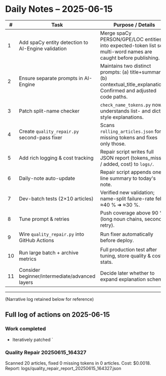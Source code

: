 # Daily Notes – 2025-06-15

| # | Task | Purpose / Details | Status |
|---|------|-------------------|--------|
| 1 | Add spaCy entity detection to AI-Engine validation | Merge spaCy PERSON/GPE/LOC entities into expected-token list so multi-word names are caught before publishing. | ✅ Done |
| 2 | Ensure separate prompts in AI-Engine | Maintains two distinct prompts: (a) title+summary, (b) contextual_title_explanations. Confirmed and adjusted code paths. | ✅ Done |
| 3 | Patch split-name checker | `check_name_tokens.py` now understands list- and dict-style explanations. | ✅ Done |
| 4 | Create `quality_repair.py` second-pass fixer | Scans `rolling_articles.json` for missing tokens and fixes only those. | ✅ Done |
| 5 | Add rich logging & cost tracking | Repair script writes full JSON report (tokens_missing / added, cost) to `logs/`. | ✅ Done |
| 6 | Daily-note auto-update | Repair script appends one-line summary to today's note. | ✅ Done |
| 7 | Dev-batch tests (2×10 articles) | Verified new validation; name-split failure-rate fell ≈40 % ➜ ≈30 %. | ✅ Done |
| 8 | Tune prompt & retries | Push coverage above 90 % (long noun chains, second retry). | ⏳ Pending |
| 9 | Wire `quality_repair.py` into GitHub Actions | Run fixer automatically before deploy. | ⏳ Pending |
| 10 | Run large batch + archive metrics | Full production test after tuning, store quality & cost stats. | ⏳ Pending |
| 11 | Consider beginner/intermediate/advanced layers | Decide later whether to expand explanation schema. | ⏸ Deferred |

---

(Narrative log retained below for reference)

## Full log of actions on 2025-06-15

### Work completed
- Iteratively patched `
### Quality Repair 20250615_164327
Scanned 20 articles, fixed 0 missing tokens in 0 articles. Cost: $0.0018. Report: logs/quality_repair_report_20250615_164327.json

